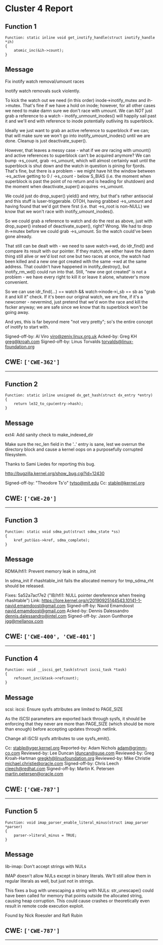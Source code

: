 # Cluster 4 Report

## Function 1
```
Function: static inline void get_inotify_handle(struct inotify_handle *ih)
{
	atomic_inc(&ih->count);
}
```
## Message
Fix inotify watch removal/umount races

Inotify watch removals suck violently.

To kick the watch out we need (in this order) inode->inotify_mutex and
ih->mutex.  That's fine if we have a hold on inode; however, for all
other cases we need to make damn sure we don't race with umount.  We can
*NOT* just grab a reference to a watch - inotify_unmount_inodes() will
happily sail past it and we'll end with reference to inode potentially
outliving its superblock.

Ideally we just want to grab an active reference to superblock if we
can; that will make sure we won't go into inotify_umount_inodes() until
we are done.  Cleanup is just deactivate_super().

However, that leaves a messy case - what if we *are* racing with
umount() and active references to superblock can't be acquired anymore?
We can bump ->s_count, grab ->s_umount, which will almost certainly wait
until the superblock is shut down and the watch in question is pining
for fjords.  That's fine, but there is a problem - we might have hit the
window between ->s_active getting to 0 / ->s_count - below S_BIAS (i.e.
the moment when superblock is past the point of no return and is heading
for shutdown) and the moment when deactivate_super() acquires
->s_umount.

We could just do drop_super() yield() and retry, but that's rather
antisocial and this stuff is luser-triggerable.  OTOH, having grabbed
->s_umount and having found that we'd got there first (i.e.  that
->s_root is non-NULL) we know that we won't race with
inotify_umount_inodes().

So we could grab a reference to watch and do the rest as above, just
with drop_super() instead of deactivate_super(), right? Wrong.  We had
to drop ih->mutex before we could grab ->s_umount.  So the watch
could've been gone already.

That still can be dealt with - we need to save watch->wd, do idr_find()
and compare its result with our pointer.  If they match, we either have
the damn thing still alive or we'd lost not one but two races at once,
the watch had been killed and a new one got created with the same ->wd
at the same address.  That couldn't have happened in inotify_destroy(),
but inotify_rm_wd() could run into that.  Still, "new one got created"
is not a problem - we have every right to kill it or leave it alone,
whatever's more convenient.

So we can use idr_find(...) == watch && watch->inode->i_sb == sb as
"grab it and kill it" check.  If it's been our original watch, we are
fine, if it's a newcomer - nevermind, just pretend that we'd won the
race and kill the fscker anyway; we are safe since we know that its
superblock won't be going away.

And yes, this is far beyond mere "not very pretty"; so's the entire
concept of inotify to start with.

Signed-off-by: Al Viro <viro@zeniv.linux.org.uk>
Acked-by: Greg KH <greg@kroah.com>
Signed-off-by: Linus Torvalds <torvalds@linux-foundation.org>
## CWE: `['CWE-362']`

---
## Function 2
```
Function: static inline unsigned dx_get_hash(struct dx_entry *entry)
{
	return le32_to_cpu(entry->hash);
}
```
## Message
ext4: Add sanity check to make_indexed_dir

Make sure the rec_len field in the '..' entry is sane, lest we overrun
the directory block and cause a kernel oops on a purposefully
corrupted filesystem.

Thanks to Sami Liedes for reporting this bug.

http://bugzilla.kernel.org/show_bug.cgi?id=12430

Signed-off-by: "Theodore Ts'o" <tytso@mit.edu>
Cc: stable@kernel.org
## CWE: `['CWE-20']`

---
## Function 3
```
Function: static void sdma_put(struct sdma_state *ss)
{
	kref_put(&ss->kref, sdma_complete);
}
```
## Message
RDMA/hfi1: Prevent memory leak in sdma_init

In sdma_init if rhashtable_init fails the allocated memory for
tmp_sdma_rht should be released.

Fixes: 5a52a7acf7e2 ("IB/hfi1: NULL pointer dereference when freeing rhashtable")
Link: https://lore.kernel.org/r/20190925144543.10141-1-navid.emamdoost@gmail.com
Signed-off-by: Navid Emamdoost <navid.emamdoost@gmail.com>
Acked-by: Dennis Dalessandro <dennis.dalessandro@intel.com>
Signed-off-by: Jason Gunthorpe <jgg@mellanox.com>
## CWE: `['CWE-400', 'CWE-401']`

---
## Function 4
```
Function: void __iscsi_get_task(struct iscsi_task *task)
{
	refcount_inc(&task->refcount);
}
```
## Message
scsi: iscsi: Ensure sysfs attributes are limited to PAGE_SIZE

As the iSCSI parameters are exported back through sysfs, it should be
enforcing that they never are more than PAGE_SIZE (which should be more
than enough) before accepting updates through netlink.

Change all iSCSI sysfs attributes to use sysfs_emit().

Cc: stable@vger.kernel.org
Reported-by: Adam Nichols <adam@grimm-co.com>
Reviewed-by: Lee Duncan <lduncan@suse.com>
Reviewed-by: Greg Kroah-Hartman <gregkh@linuxfoundation.org>
Reviewed-by: Mike Christie <michael.christie@oracle.com>
Signed-off-by: Chris Leech <cleech@redhat.com>
Signed-off-by: Martin K. Petersen <martin.petersen@oracle.com>
## CWE: `['CWE-787']`

---
## Function 5
```
Function: void imap_parser_enable_literal_minus(struct imap_parser *parser)
{
	parser->literal_minus = TRUE;
}
```
## Message
lib-imap: Don't accept strings with NULs

IMAP doesn't allow NULs except in binary literals. We'll still allow them
in regular literals as well, but just not in strings.

This fixes a bug with unescaping a string with NULs: str_unescape() could
have been called for memory that points outside the allocated string,
causing heap corruption. This could cause crashes or theoretically even
result in remote code execution exploit.

Found by Nick Roessler and Rafi Rubin
## CWE: `['CWE-787']`

---